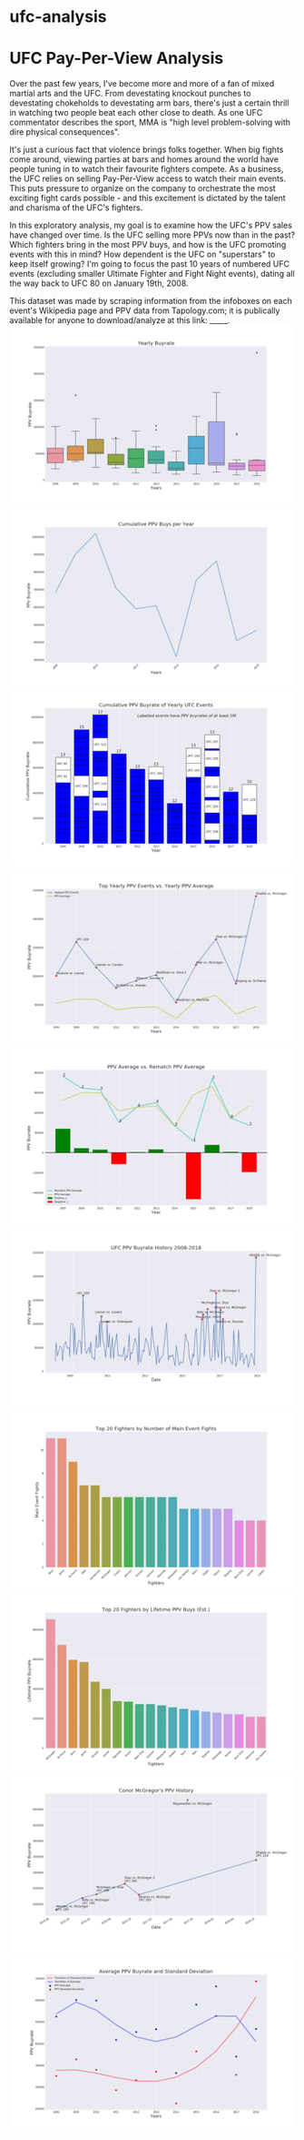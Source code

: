 # ufc-analysis

# UFC Pay-Per-View Analysis

Over the past few years, I've become more and more of a fan of mixed martial arts and the UFC. From devestating knockout punches to devestating chokeholds to devestating arm bars, there's just a certain thrill in watching two people beat each other close to death. As one UFC commentator describes the sport, MMA is "high level problem-solving with dire physical consequences".

It's just a curious fact that violence brings folks together. When big fights come around, viewing parties at bars and homes around the world have people tuning in to watch their favourite fighters compete. As a business, the UFC relies on selling Pay-Per-View access to watch their main events. This puts pressure to organize on the company to orchestrate the most exciting fight cards possible - and this excitement is dictated by the talent and charisma of the UFC's fighters.

In this exploratory analysis, my goal is to examine how the UFC's PPV sales have changed over time. Is the UFC selling more PPVs now than in the past? Which fighters bring in the most PPV buys, and how is the UFC promoting events with this in mind? How dependent is the UFC on "superstars" to keep itself growing? I'm going to focus the past 10 years of numbered UFC events (excluding smaller Ultimate Fighter and Fight Night events), dating all the way back to UFC 80 on January 19th, 2008.

This dataset was made by scraping information from the infoboxes on each event's Wikipedia page and PPV data from Tapology.com; it is publically available for anyone to download/analyze at this link: _____.
<br>
<img src="images\0.png"></img>
<img src="images\1.png"></img>
<img src="images\2.png"></img>
<img src="images\3.png"></img>
<img src="images\4.png"></img>
<img src="images\5.png"></img>
<img src="images\6.png"></img>
<img src="images\7.png"></img>
<img src="images\8.png"></img>
<img src="images\9.png"></img>


